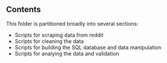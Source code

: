## Contents 
This folder is partitioned broadly into several sections:
* Scripts for scraping data from reddit
* Scripts for cleaning the data
* Scripts for building the SQL database and data manipulation
* Scripts for analying the data and validation
